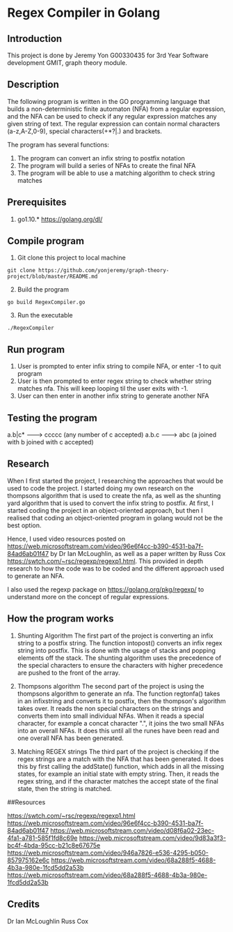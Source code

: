 # Regex Compiler in Golang

## Introduction

This project is done by Jeremy Yon G00330435 for 3rd Year Software development GMIT, graph theory module.

## Description

The following program is written in the GO programming language that builds a non-deterministic finite automaton (NFA) from a regular expression, and the NFA can be used to check if any regular expression matches any given string of text. The regular expression can contain normal characters (a-z,A-Z,0-9), special characters(+*?|.) and brackets. 

The program has several functions:
1. The program can convert an infix string to postfix notation
2. The program will build a series of NFAs to create the final NFA
3. The program will be able to use a matching algorithm to check string matches

## Prerequisites

1. go1.10.* https://golang.org/dl/

## Compile program

1. Git clone this project to local machine
```
git clone https://github.com/yonjeremy/graph-theory-project/blob/master/README.md
```

2. Build the program
```
go build RegexCompiler.go
```

3. Run the executable
```
./RegexCompiler
```

## Run program

1. User is prompted to enter infix string to compile NFA, or enter -1 to quit program
2. User is then prompted to enter regex string to check whether string matches nfa. This will keep looping til the user exits with -1.
3. User can then enter in another infix string to generate another NFA

## Testing the program
a.b|c* --->  ccccc (any number of c accepted)
a.b.c ---> abc (a joined with b joined with c accepted) 
## Research

When I first started the project, I researching the approaches that would be used to code the project. I started doing my own research on the thompsons algorithm that is used to create the nfa, as well as the shunting yard algorithm that is used to convert the infix string to postfix. At first, I started coding the project in an object-oriented approach, but then I realised that coding an object-oriented program in golang would not be the best option.

Hence, I used video resources posted on https://web.microsoftstream.com/video/96e6f4cc-b390-4531-ba7f-84ad6ab01f47 by Dr Ian McLoughlin, as well as a paper written by Russ Cox https://swtch.com/~rsc/regexp/regexp1.html. This provided in depth research to how the code was to be coded and the different approach used to generate an NFA. 

I also used the regexp package on https://golang.org/pkg/regexp/ to understand more on the concept of regular expressions.

## How the program works

1. Shunting Algorithm
The first part of the project is converting an infix string to a postfix string. The function intopost() converts an infix regex string into postfix. This is done with the usage of stacks and popping elements off the stack. The shunting algorithm uses the precedence of the special characters to ensure the characters with higher precedence are pushed to the front of the array.

2. Thompsons algorithm
The second part of the project is using the thompsons algorithm to generate an nfa. The function regtonfa() takes in an infixstring and converts it to postfix, then the thompson's algorithm takes over. It reads the non special characters on the strings and converts them into small individual NFAs. When it reads a special character, for example a concat character ".", it joins the two small NFAs into an overall NFAs. It does this until all the runes have been read and one overall NFA has been generated.

3. Matching REGEX strings
The third part of the project is checking if the regex strings are a match with the NFA that has been generated. It does this by first calling the addState() function, which adds in all the missing states, for example an initial state with empty string. Then, it reads the regex string, and if the character matches the accept state of the final state, then the string is matched.

##Resources

https://swtch.com/~rsc/regexp/regexp1.html
https://web.microsoftstream.com/video/96e6f4cc-b390-4531-ba7f-84ad6ab01f47
https://web.microsoftstream.com/video/d08f6a02-23ec-4fa1-a781-585f1fd8c69e
https://web.microsoftstream.com/video/9d83a3f3-bc4f-4bda-95cc-b21c8e67675e
https://web.microsoftstream.com/video/946a7826-e536-4295-b050-857975162e6c
https://web.microsoftstream.com/video/68a288f5-4688-4b3a-980e-1fcd5dd2a53b
https://web.microsoftstream.com/video/68a288f5-4688-4b3a-980e-1fcd5dd2a53b

## Credits

Dr Ian McLoughlin
Russ Cox
